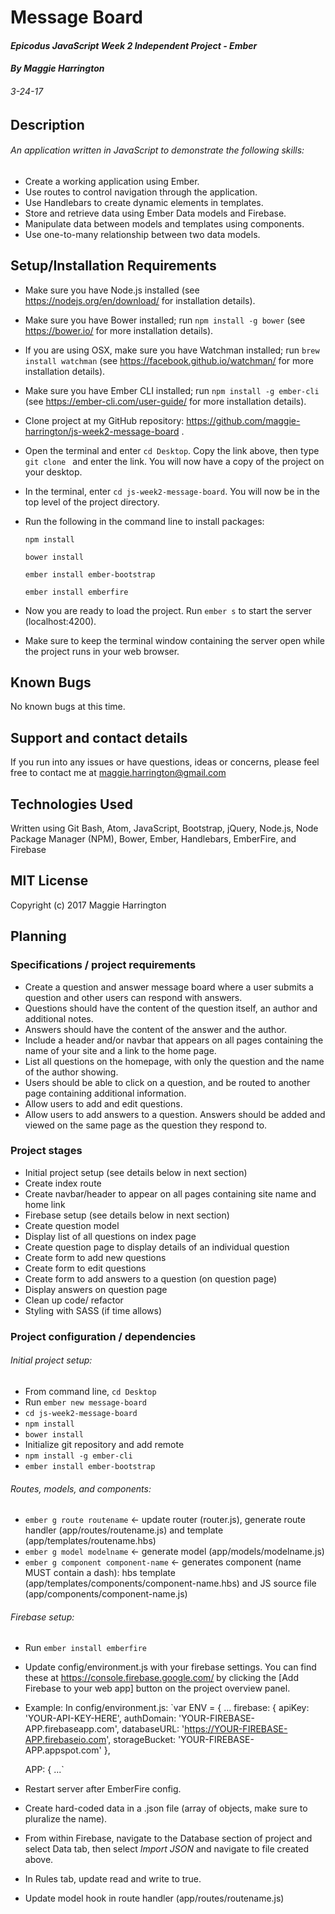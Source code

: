 # Message Board

#### _Epicodus JavaScript Week 2 Independent Project - Ember_

#### _By Maggie Harrington_
###### _3-24-17_


## Description

###### An application written in JavaScript to demonstrate the following skills:
* Create a working application using Ember.
* Use routes to control navigation through the application.
* Use Handlebars to create dynamic elements in templates.
* Store and retrieve data using Ember Data models and Firebase.
* Manipulate data between models and templates using components.
* Use one-to-many relationship between two data models.


## Setup/Installation Requirements

* Make sure you have Node.js installed (see https://nodejs.org/en/download/ for installation details).

* Make sure you have Bower installed; run `npm install -g bower` (see https://bower.io/ for more installation details).

* If you are using OSX, make sure you have Watchman installed; run `brew install watchman` (see https://facebook.github.io/watchman/ for more installation details).

* Make sure you have Ember CLI installed; run `npm install -g ember-cli` (see https://ember-cli.com/user-guide/ for more installation details).

* Clone project at my GitHub repository: https://github.com/maggie-harrington/js-week2-message-board .

* Open the terminal and enter `cd Desktop`. Copy the link above, then type `git clone ` and enter the link. You will now have a copy of the project on your desktop.

* In the terminal, enter `cd js-week2-message-board`. You will now be in the top level of the project directory.

* Run the following in the command line to install packages:

    `npm install`

    `bower install`

    `ember install ember-bootstrap`

    `ember install emberfire`

* Now you are ready to load the project. Run `ember s` to start the server (localhost:4200).

* Make sure to keep the terminal window containing the server open while the project runs in your web browser.


## Known Bugs

No known bugs at this time.


## Support and contact details

If you run into any issues or have questions, ideas or concerns, please feel free to contact me at maggie.harrington@gmail.com


## Technologies Used

Written using Git Bash, Atom, JavaScript, Bootstrap, jQuery, Node.js, Node Package Manager (NPM), Bower, Ember, Handlebars, EmberFire, and Firebase


## MIT License

Copyright (c) 2017 Maggie Harrington



## Planning

### Specifications / project requirements

* Create a question and answer message board where a user submits a question and other users can respond with answers.
* Questions should have the content of the question itself, an author and additional notes.
* Answers should have the content of the answer and the author.
* Include a header and/or navbar that appears on all pages containing the name of your site and a link to the home page.
* List all questions on the homepage, with only the question and the name of the author showing.
* Users should be able to click on a question, and be routed to another page containing additional information.
* Allow users to add and edit questions.
* Allow users to add answers to a question. Answers should be added and viewed on the same page as the question they respond to.


### Project stages

* Initial project setup (see details below in next section)
* Create index route
* Create navbar/header to appear on all pages containing site name and home link
* Firebase setup (see details below in next section)
* Create question model
* Display list of all questions on index page
* Create question page to display details of an individual question
* Create form to add new questions
* Create form to edit questions
* Create form to add answers to a question (on question page)
* Display answers on question page
* Clean up code/ refactor
* Styling with SASS (if time allows)


### Project configuration / dependencies

###### Initial project setup:
* From command line, `cd Desktop`
* Run `ember new message-board`
* `cd js-week2-message-board`
* `npm install`
* `bower install`
* Initialize git repository and add remote
* `npm install -g ember-cli`
* `ember install ember-bootstrap`

###### Routes, models, and components:
* `ember g route routename` <- update router (router.js), generate route handler (app/routes/routename.js) and template (app/templates/routename.hbs)
* `ember g model modelname` <- generate model (app/models/modelname.js)
* `ember g component component-name` <- generates component (name MUST contain a dash): hbs template (app/templates/components/component-name.hbs) and JS source file (app/components/component-name.js)

###### Firebase setup:
* Run `ember install emberfire`
* Update config/environment.js with your firebase settings. You can find these at https://console.firebase.google.com/ by clicking the [Add Firebase to your web app] button on the project overview panel.
* Example:
In config/environment.js:
`var ENV = {
  ...
  firebase: {
      apiKey: 'YOUR-API-KEY-HERE',
      authDomain: 'YOUR-FIREBASE-APP.firebaseapp.com',
      databaseURL: 'https://YOUR-FIREBASE-APP.firebaseio.com',
      storageBucket: 'YOUR-FIREBASE-APP.appspot.com'
    },

    APP: {
    ...`
* Restart server after EmberFire config.
* Create hard-coded data in a .json file (array of objects, make sure to pluralize the name).
* From within Firebase, navigate to the Database section of project and select Data tab, then select _Import JSON_ and navigate to file created above.
* In Rules tab, update read and write to true.
* Update model hook in route handler (app/routes/routename.js)

